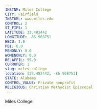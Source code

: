 ```yaml
---
INSTNM: Miles College
CITY: Fairfield
INSTURL: www.miles.edu
CONTROL: 2
ST_FIPS: 1
LATITUDE: 33.482442
LONGITUDE: -86.908751
HBCU: 1.0
PBI: 0.0
MENONLY: 0.0
WOMENONLY: 0.0
RELAFFIL: 55.0
CURROPER: 1
slug: miles-college
location: [33.482442, -86.908751]
STATE: Alabama
CONTROL_VALUE: Private nonprofit
RELIGIOUS: Christian Methodist Episcopal
---
```

Miles College
